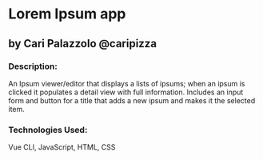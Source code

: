 # Lorem Ipsum app

## by Cari Palazzolo @caripizza

### Description:
An Ipsum viewer/editor that displays a lists of ipsums; when an ipsum is clicked it populates a detail view with full information. Includes an input form and button for a title that adds a new ipsum and makes it the selected item.

### Technologies Used:
Vue CLI, JavaScript, HTML, CSS